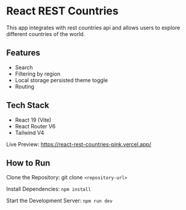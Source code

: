 # React REST Countries
This app integrates with rest countries api and allows users to explore different countries of the world. 

## Features
- Search
- Filtering by region
- Local storage persisted theme toggle
- Routing

## Tech Stack
- React 19 (Vite)
- React Router V6
- Tailwind V4

Live Preview: https://react-rest-countries-pink.vercel.app/

## How to Run
Clone the Repository:
git clone `<repository-url>`

Install Dependencies:
`npm install`

Start the Development Server:
`npm run dev`
